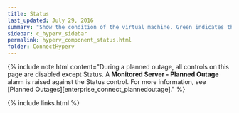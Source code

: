 ```yaml
---
title: Status
last_updated: July 29, 2016
summary: "Show the condition of the virtual machine. Green indicates that no alarms have been raised. Yellow and red indicate that an alarm has been raised. Possible alarms on the status control include the connection failure alarm, heartbeat alarm and planned outage alarm."
sidebar: c_hyperv_sidebar
permalink: hyperv_component_status.html
folder: ConnectHyperv
---
```



{% include note.html content="During a planned outage, all controls on this page are disabled except Status. A **Monitored Server - Planned Outage** alarm is raised against the Status control. For more information, see [Planned Outages][enterprise_connect_plannedoutage]." %}


{% include links.html %}
